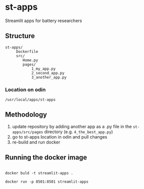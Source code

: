 # st-apps

Streamlit apps for battery researchers

## Structure

```shell
st-apps/
     Dockerfile
     src/
        Home.py
        pages/
            1_my_app.py
            2_second_app.py
            3_another_app.py
```

### Location on odin

`/usr/local/apps/st-apps`

## Methodology

1. update repository by adding another app as a .py file in the `st-apps/src/pages` directory (e.g. `4_the_best_app.py`)
2. go to st-apps location in odin and pull changes
3. re-build and run docker

## Running the docker image

```shell

docker buld -t streamlit-apps .

docker run -p 8501:8501 streamlit-apps

```
